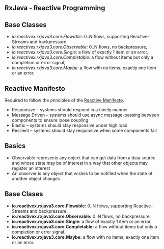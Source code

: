 ## RxJava - Reactive Programming

## Base Classes
<ul>
<li><em>io.reactivex.rxjava3.core.Flowable:</em> 0..N flows, supporting Reactive-Streams and backpressure</li>
<li><em>io.reactivex.rxjava3.core.Observable:</em> 0..N flows, no backpressure,</li>
<li><em>io.reactivex.rxjava3.core.Single:</em> a flow of exactly 1 item or an error,</li>
<li><em>io.reactivex.rxjava3.core.Completable:</em> a flow without items but only a completion or error signal,</li>
<li><em>io.reactivex.rxjava3.core.Maybe:</em> a flow with no items, exactly one item or an error.</li>
</ul>

## Reactive Manifesto
Required to follow the principles of the [Reactive Manifesto](https://duckduckgo.com "The best search engine for privacy").

<ul>
<li>Responsive – systems should respond in a timely manner</li>
<li>Message Driven – systems should use async message-passing between components to ensure loose coupling</li>
<li>Elastic – systems should stay responsive under high load</li>
<li>Resilient – systems should stay responsive when some components fail</li>
</ul>

## Basics
<ul>
<li>Observable represents any object that can get data from a data source and whose state may be of interest in a way that other objects may register an interest</li>
<li>An observer is any object that wishes to be notified when the state of another object changes</li>
</ul>

## Base Clases
<ul>
<li><b>io.reactivex.rxjava3.core.Flowable:</b> 0..N flows, supporting Reactive-Streams and backpressure.</li>
<li><b>io.reactivex.rxjava3.core.Observable:</b> 0..N flows, no backpressure.</li>
<li><b>io.reactivex.rxjava3.core.Single:</b> a flow of exactly 1 item or an error.</li>
<li><b>io.reactivex.rxjava3.core.Completable:</b> a flow without items but only a completion or error signal.</li>
<li><b>io.reactivex.rxjava3.core.Maybe:</b> a flow with no items, exactly one item or an error.</li>
</ul>